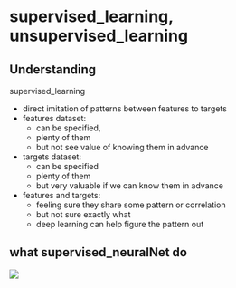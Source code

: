 # supervised_learning, unsupervised_learning

## Understanding

supervised_learning
- direct imitation of patterns between features to targets
- features dataset:
	- can be specified,
	- plenty of them
	- but not see value of knowing them in advance
- targets dataset:
	- can be specified
	- plenty of them
	- but very valuable if we can know them in advance
- features and targets:
	- feeling sure they share some pattern or correlation
	- but not sure exactly what
	- deep learning can help figure the pattern out

## what supervised_neuralNet do
![](https://lh3.googleusercontent.com/e7vnhwByvYX5xhKa_Neg6tF44VjpJMMWsNqo3PTuWbgQWvrWavNZk6cCJopCgwvq32vpxyKSRT-hDb3_8l0PKvtIqJu1EFTJfKfz8coQW9wDMRa0VGVREVaVbRrqVfZ4v4LgTJmexI0AUUOQlRJHEqeduAyUOO_4N-nurBXtR9p_yq4VsC_TkH1XWzjemTRjpdJDMFm_ABYcrur4VtzwsJs2I24P44OVQA3Ldnx6Trb3ltBwVsoxkX0iLO6Oe48vPKL9gr2DhT3FYowCUUbC56bBIbQFuJKjUTdr9FGRSGXd5Au8vjvfe3w-mSILB_B0DHy7DMmquwetqhGFDsqo1fDywmm9ZgSlFylzjC3hXFvmI1X7n3HSnwBBF9dFTu1aQXIqmmyD-Crkxwmpsn8D8EkYdR-pw38Py7BYAjSaR0RGfFe-HB96i6-blyd7URvAy38UMXdvWjYuTIXUhigTw0vIH6_U5qcnPHqeR_yUtflC3p3OGR8UmsbeQyJVtmfTA6tEtFjv8BiSyfgALlyB89hMHAkYiUDt1YHFfBdFVBjo7p70Ylpf18RwV-IyVzJbMkw3869nrp6RhikFpHxfqEM5vP1QuZ5CNHJg6Yz1-PIW4ViI4LPlM_lD=w1608-h1136-no)
